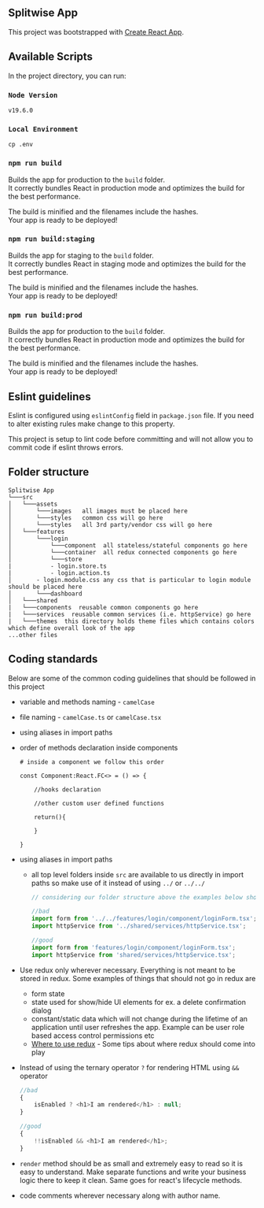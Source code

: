 ## Splitwise App

This project was bootstrapped with [Create React App](https://github.com/facebook/create-react-app).

## Available Scripts

In the project directory, you can run:

### `Node Version`

```
v19.6.0
```

### `Local Environment`

```
cp .env
```

### `npm run build`

Builds the app for production to the `build` folder.<br>
It correctly bundles React in production mode and optimizes the build for the best performance.

The build is minified and the filenames include the hashes.<br>
Your app is ready to be deployed!

### `npm run build:staging`

Builds the app for staging to the `build` folder.<br>
It correctly bundles React in staging mode and optimizes the build for the best performance.

The build is minified and the filenames include the hashes.<br>
Your app is ready to be deployed!

### `npm run build:prod`

Builds the app for production to the `build` folder.<br>
It correctly bundles React in production mode and optimizes the build for the best performance.

The build is minified and the filenames include the hashes.<br>
Your app is ready to be deployed!

## Eslint guidelines

Eslint is configured using `eslintConfig` field in `package.json` file. If you need to alter existing rules make change to this property.

This project is setup to lint code before committing and will not allow you to commit code if eslint throws errors.

## Folder structure

```
Splitwise App
└───src
│   └───assets
│   	└───images   all images must be placed here
│   	└───styles   common css will go here
│   	└───styles   all 3rd party/vendor css will go here
│   └───features
│   	└───login
│   		└───component  all stateless/stateful components go here
│   		└───container  all redux connected components go here
│   		└───store
|		    - login.store.ts
|		    - login.action.ts
│		- login.module.css any css that is particular to login module should be placed here
│   	└───dashboard
│   └───shared
|	└───components  reusable common components go here
|	└───services  reusable common services (i.e. httpService) go here
|	└───themes  this directory holds theme files which contains colors which define overall look of the app
...other files
```

## Coding standards

Below are some of the common coding guidelines that should be followed in this project

-   variable and methods naming - `camelCase `
-   file naming - `camelCase.ts` or `camelCase.tsx`
-   using aliases in import paths
-   order of methods declaration inside components

        # inside a component we follow this order

        const Component:React.FC<> = () => {

        	//hooks declaration

            //other custom user defined functions

            return(){

        	}

        }

-   using aliases in import paths

    -   all top level folders inside `src` are available to us directly in import paths so make use of it instead of using `../` or `../../`

        ```js
        // considering our folder structure above the examples below show the correct/incorrect versions of imports

        //bad
        import form from '../../features/login/component/loginForm.tsx';
        import httpService from '../shared/services/httpService.tsx';

        //good
        import form from 'features/login/component/loginForm.tsx';
        import httpService from 'shared/services/httpService.tsx';
        ```

-   Use redux only wherever necessary. Everything is not meant to be stored in redux. Some examples of things that should not go in redux are
    -   form state
    -   state used for show/hide UI elements for ex. a delete confirmation dialog
    -   constant/static data which will not change during the lifetime of an application until user refreshes the app. Example can be user role based access control permissions etc
    -   [Where to use redux](https://medium.com/@fastphrase/when-to-use-redux-f0aa70b5b1e2) - Some tips about where redux should come into play
-   Instead of using the ternary operator `?` for rendering HTML using `&&` operator

    ```js
    //bad
    {
    	isEnabled ? <h1>I am rendered</h1> : null;
    }

    //good
    {
    	!!isEnabled && <h1>I am rendered</h1>;
    }
    ```

-   `render` method should be as small and extremely easy to read so it is easy to understand. Make separate functions and write your business logic there to keep it clean. Same goes for react's lifecycle methods.
-   code comments wherever necessary along with author name.
